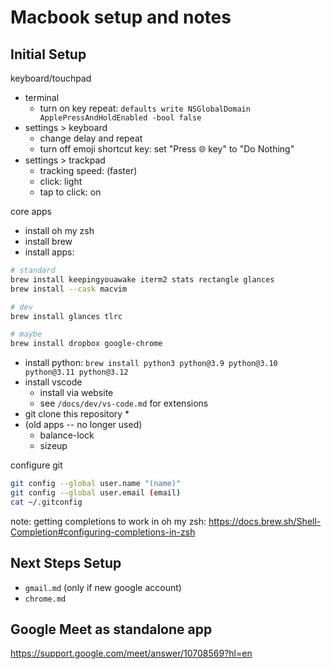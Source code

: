 # Macbook setup and notes

## Initial Setup

keyboard/touchpad

* terminal
    * turn on key repeat: `defaults write NSGlobalDomain ApplePressAndHoldEnabled -bool false`
* settings > keyboard
    * change delay and repeat
    * turn off emoji shortcut key: set "Press 🌐 key" to "Do Nothing"
* settings > trackpad
    * tracking speed: (faster)
    * click: light
    * tap to click: on

core apps

* install oh my zsh
* install brew
* install apps:

```sh
# standard
brew install keepingyouawake iterm2 stats rectangle glances
brew install --cask macvim

# dev
brew install glances tlrc

# maybe
brew install dropbox google-chrome
```

* install python: `brew install python3 python@3.9 python@3.10 python@3.11 python@3.12`
* install vscode
    * install via website
    * see `/docs/dev/vs-code.md` for extensions
* git clone this repository
    *
* (old apps -- no longer used)
    * balance-lock
    * sizeup

configure git

```sh
git config --global user.name "(name)"
git config --global user.email (email)
cat ~/.gitconfig
```

note: getting completions to work in oh my zsh: <https://docs.brew.sh/Shell-Completion#configuring-completions-in-zsh>

## Next Steps Setup

* `gmail.md` (only if new google account)
* `chrome.md`

## Google Meet as standalone app

<https://support.google.com/meet/answer/10708569?hl=en>

